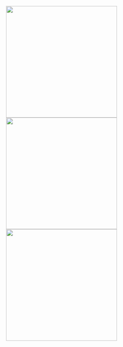 <p align="center">
  <img src="https://github.com/artemiithefrog/Sandstorm_Test/assets/115695294/c9bbff58-8453-4e61-adcb-f3a3204e0939" width="300" />
  <img src="https://github.com/artemiithefrog/Sandstorm_Test/assets/115695294/3df38288-722f-4f0a-b83e-bea217ef5735" width="300" />
  <img src="https://github.com/artemiithefrog/Sandstorm_Test/assets/115695294/181846c5-eefb-42d5-8095-aa9edc5731a0" width="300" />
</p>
